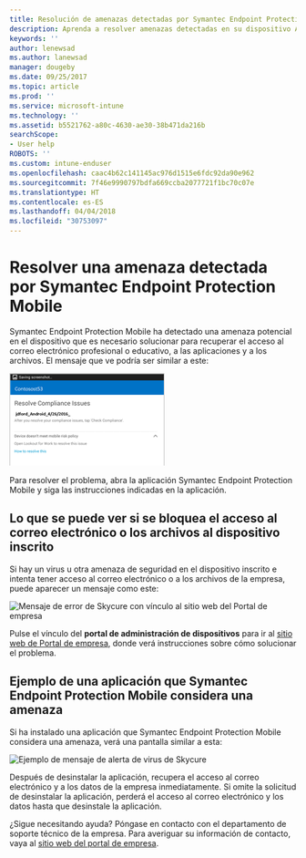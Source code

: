 ```yaml
---
title: Resolución de amenazas detectadas por Symantec Endpoint Protection Mobile para Android | Microsoft Docs
description: Aprenda a resolver amenazas detectadas en su dispositivo Android.
keywords: ''
author: lenewsad
ms.author: lanewsad
manager: dougeby
ms.date: 09/25/2017
ms.topic: article
ms.prod: ''
ms.service: microsoft-intune
ms.technology: ''
ms.assetid: b5521762-a80c-4630-ae30-38b471da216b
searchScope:
- User help
ROBOTS: ''
ms.custom: intune-enduser
ms.openlocfilehash: caac4b62c141145ac976d1515e6fdc92da90e962
ms.sourcegitcommit: 7f46e9990797bdfa669ccba2077721f1bc70c07e
ms.translationtype: HT
ms.contentlocale: es-ES
ms.lasthandoff: 04/04/2018
ms.locfileid: "30753097"
---
```

# <a name="resolve-a-threat-found-by-symantec-endpoint-protection-mobile"></a>Resolver una amenaza detectada por Symantec Endpoint Protection Mobile

Symantec Endpoint Protection Mobile ha detectado una amenaza potencial en el dispositivo que es necesario solucionar para recuperar el acceso al correo electrónico profesional o educativo, a las aplicaciones y a los archivos. El mensaje que ve podría ser similar a este:

![Skycure ha detectado una amenaza en el dispositivo](./media/lookout-threat-found-android.png)

Para resolver el problema, abra la aplicación Symantec Endpoint Protection Mobile y siga las instrucciones indicadas en la aplicación.

## <a name="what-you-might-see-if-your-enrolled-device-is-blocked-from-accessing-email-or-files"></a>Lo que se puede ver si se bloquea el acceso al correo electrónico o los archivos al dispositivo inscrito

Si hay un virus u otra amenaza de seguridad en el dispositivo inscrito e intenta tener acceso al correo electrónico o a los archivos de la empresa, puede aparecer un mensaje como este:

![Mensaje de error de Skycure con vínculo al sitio web del Portal de empresa](./media/skycure-list-of-potential-issues-android.png)

Pulse el vínculo del **portal de administración de dispositivos** para ir al [sitio web de Portal de empresa](https://portal.manage.microsoft.com#HelpDeskDialog), donde verá instrucciones sobre cómo solucionar el problema.

## <a name="example-of-an-app-that-symantec-endpoint-protection-mobile-sees-as-a-threat"></a>Ejemplo de una aplicación que Symantec Endpoint Protection Mobile considera una amenaza

Si ha instalado una aplicación que Symantec Endpoint Protection Mobile considera una amenaza, verá una pantalla similar a esta:

![Ejemplo de mensaje de alerta de virus de Skycure](./media/skycure-virus-alert-android.png)

Después de desinstalar la aplicación, recupera el acceso al correo electrónico y a los datos de la empresa inmediatamente. Si omite la solicitud de desinstalar la aplicación, perderá el acceso al correo electrónico y los datos hasta que desinstale la aplicación.

¿Sigue necesitando ayuda? Póngase en contacto con el departamento de soporte técnico de la empresa. Para averiguar su información de contacto, vaya al [sitio web del portal de empresa](https://portal.manage.microsoft.com#HelpDeskDialog).

